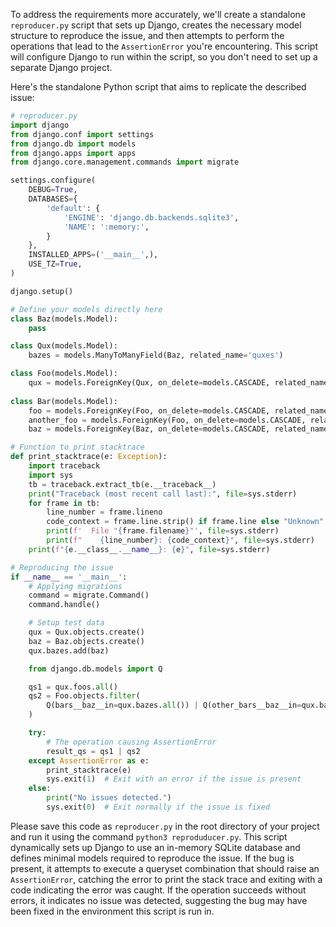 To address the requirements more accurately, we'll create a standalone `reproducer.py` script that sets up Django, creates the necessary model structure to reproduce the issue, and then attempts to perform the operations that lead to the `AssertionError` you're encountering. This script will configure Django to run within the script, so you don't need to set up a separate Django project.

Here's the standalone Python script that aims to replicate the described issue:

```python
# reproducer.py
import django
from django.conf import settings
from django.db import models
from django.apps import apps
from django.core.management.commands import migrate

settings.configure(
    DEBUG=True,
    DATABASES={
        'default': {
            'ENGINE': 'django.db.backends.sqlite3',
            'NAME': ':memory:',
        }
    },
    INSTALLED_APPS=('__main__',),
    USE_TZ=True,
)

django.setup()

# Define your models directly here
class Baz(models.Model):
    pass

class Qux(models.Model):
    bazes = models.ManyToManyField(Baz, related_name='quxes')

class Foo(models.Model):
    qux = models.ForeignKey(Qux, on_delete=models.CASCADE, related_name='foos')
    
class Bar(models.Model):
    foo = models.ForeignKey(Foo, on_delete=models.CASCADE, related_name='bars')
    another_foo = models.ForeignKey(Foo, on_delete=models.CASCADE, related_name='other_bars')
    baz = models.ForeignKey(Baz, on_delete=models.CASCADE, related_name='bars')

# Function to print stacktrace
def print_stacktrace(e: Exception):
    import traceback
    import sys
    tb = traceback.extract_tb(e.__traceback__)
    print("Traceback (most recent call last):", file=sys.stderr)
    for frame in tb:
        line_number = frame.lineno
        code_context = frame.line.strip() if frame.line else "Unknown"
        print(f'  File "{frame.filename}"', file=sys.stderr)
        print(f"    {line_number}: {code_context}", file=sys.stderr)
    print(f"{e.__class__.__name__}: {e}", file=sys.stderr)

# Reproducing the issue
if __name__ == '__main__':
    # Applying migrations
    command = migrate.Command()
    command.handle()

    # Setup test data
    qux = Qux.objects.create()
    baz = Baz.objects.create()
    qux.bazes.add(baz)

    from django.db.models import Q

    qs1 = qux.foos.all()
    qs2 = Foo.objects.filter(
        Q(bars__baz__in=qux.bazes.all()) | Q(other_bars__baz__in=qux.bazes.all())
    )

    try:
        # The operation causing AssertionError
        result_qs = qs1 | qs2
    except AssertionError as e:
        print_stacktrace(e)
        sys.exit(1)  # Exit with an error if the issue is present
    else:
        print("No issues detected.")
        sys.exit(0)  # Exit normally if the issue is fixed
```

Please save this code as `reproducer.py` in the root directory of your project and run it using the command `python3 reproduducer.py`. This script dynamically sets up Django to use an in-memory SQLite database and defines minimal models required to reproduce the issue. If the bug is present, it attempts to execute a queryset combination that should raise an `AssertionError`, catching the error to print the stack trace and exiting with a code indicating the error was caught. If the operation succeeds without errors, it indicates no issue was detected, suggesting the bug may have been fixed in the environment this script is run in.